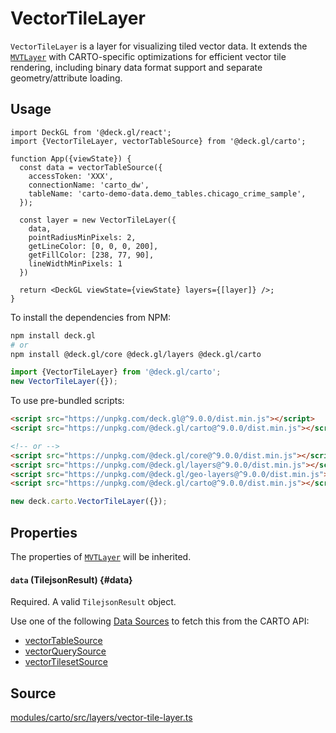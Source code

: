 # VectorTileLayer

`VectorTileLayer` is a layer for visualizing tiled vector data. It extends the [`MVTLayer`](../geo-layers/mvt-layer.md) with CARTO-specific optimizations for efficient vector tile rendering, including binary data format support and separate geometry/attribute loading.

## Usage 

```tsx
import DeckGL from '@deck.gl/react';
import {VectorTileLayer, vectorTableSource} from '@deck.gl/carto';

function App({viewState}) {
  const data = vectorTableSource({
    accessToken: 'XXX',
    connectionName: 'carto_dw',
    tableName: 'carto-demo-data.demo_tables.chicago_crime_sample',
  });

  const layer = new VectorTileLayer({
    data,
    pointRadiusMinPixels: 2,
    getLineColor: [0, 0, 0, 200],
    getFillColor: [238, 77, 90],
    lineWidthMinPixels: 1
  })

  return <DeckGL viewState={viewState} layers={[layer]} />;
}
```

To install the dependencies from NPM:

```bash
npm install deck.gl
# or
npm install @deck.gl/core @deck.gl/layers @deck.gl/carto
```

```ts
import {VectorTileLayer} from '@deck.gl/carto';
new VectorTileLayer({});
```

To use pre-bundled scripts:

```html
<script src="https://unpkg.com/deck.gl@^9.0.0/dist.min.js"></script>
<script src="https://unpkg.com/@deck.gl/carto@^9.0.0/dist.min.js"></script>

<!-- or -->
<script src="https://unpkg.com/@deck.gl/core@^9.0.0/dist.min.js"></script>
<script src="https://unpkg.com/@deck.gl/layers@^9.0.0/dist.min.js"></script>
<script src="https://unpkg.com/@deck.gl/geo-layers@^9.0.0/dist.min.js"></script>
<script src="https://unpkg.com/@deck.gl/carto@^9.0.0/dist.min.js"></script>
```

```js
new deck.carto.VectorTileLayer({});
```

## Properties

The properties of [`MVTLayer`](../geo-layers/mvt-layer.md) will be inherited.

#### `data` (TilejsonResult) {#data}

Required. A valid `TilejsonResult` object.

Use one of the following [Data Sources](./data-sources.md) to fetch this from the CARTO API:

- [vectorTableSource](./data-sources#vectortablesource)
- [vectorQuerySource](./data-sources#vectorquerysource)
- [vectorTilesetSource](./data-sources#vectortilesetsource)

## Source

[modules/carto/src/layers/vector-tile-layer.ts](https://github.com/visgl/deck.gl/tree/master/modules/carto/src/layers/vector-tile-layer.ts)
